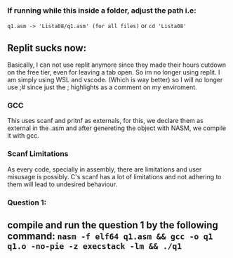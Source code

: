 ### If running while this inside a folder, adjust the path i.e:
```q1.asm -> 'Lista08/q1.asm' (for all files)``` or ```cd 'Lista08'```

## Replit sucks now:
Basically, I can not use replit anymore since they made their hours cutdown on the free tier, even for leaving a tab open. So im no longer using replit. I am simply using WSL and vscode. (Which is way better) so I will no longer use ;# since just the ; highlights as a comment on my enviroment.

### GCC
This uses scanf and pritnf as externals, for this, we declare them as external in the .asm and after genereting the object with NASM, we compile it with gcc.

### Scanf Limitations
As every code, specially in assembly, there are limitations and user misusage is possibly. C's scanf has
a lot of limitations and not adhering to them will lead to undesired behaviour.

### Question 1:
compile and run the question 1 by the following command:
```nasm -f elf64 q1.asm && gcc -o q1 q1.o -no-pie -z execstack -lm && ./q1```
---